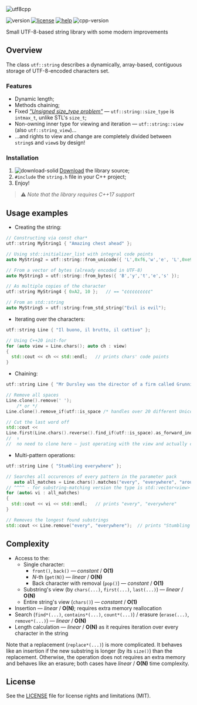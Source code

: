 ![utf8cpp](https://user-images.githubusercontent.com/54913619/76170749-e8ae9b80-6195-11ea-8780-efbf16e64d9a.png)

![version](https://img.shields.io/badge/version-0.8-brightgreen)
[![license](https://img.shields.io/badge/license-MIT-blue)](LICENSE.md)
[![help](https://img.shields.io/badge/help-wiki-red)](../../wiki)
![cpp-version](https://img.shields.io/badge/C%2B%2B-≥17-blue)

Small UTF-8-based string library with some modern improvements

## Overview
The class `utf::string` describes a dynamically, array-based, contiguous storage of UTF-8-encoded characters set.

### Features
* Dynamic length;
* Methods chaining;
* Fixed [*"Unsigned size_type problem"*](http://www.open-std.org/jtc1/sc22/wg21/docs/papers/2019/p1227r1.html#motivation "What is this") — `utf::string::size_type` is `intmax_t`, unlike STL's `size_t`;
* Non-owning inner type for viewing and iteration — `utf::string::view` (also `utf::string_view`)...
* ...and rights to view and change are completely divided between `string`s and `view`s by design!

### Installation
1. ![download-solid](https://user-images.githubusercontent.com/54913619/76699933-4a559500-66c3-11ea-978a-48808ab0f852.png) [Download](https://github.com/qzminsky/utf8cpp/archive/v0.8.9.zip) the library source;
2. `#include` the `string.h` file in your C++ project;
3. Enjoy!

> ⚠️ *Note that the library requires C++17 support*

## Usage examples
* Creating the string:
```C++
// Constructing via const char*
utf::string MyString1 { "Amazing chest ahead" };

// Using std::initializer_list with integral code points
auto MyString2 = utf::string::from_unicode({ 'L',0xf6,'w','e', 'L',0xe9,'o','p','a','r','d' });

// From a vector of bytes (already encoded in UTF-8)
auto MyString3 = utf::string::from_bytes({ 'B','y','t','e','s' });

// As multiple copies of the character
utf::string MyString4 { 0xA2, 10 };   // == "¢¢¢¢¢¢¢¢¢¢"

// From an std::string
auto MyString5 = utf::string:from_std_string("Evil is evil");
```
* Iterating over the characters:
```C++
utf::string Line { "Il buono, il brutto, il cattivo" };

// Using C++20 init-for
for (auto view = Line.chars(); auto ch : view)
{
  std::cout << ch << std::endl;   // prints chars' code points
}
```
* Chaining:
```C++
utf::string Line { "Mr Dursley was the director of a firm called Grunnings" };

// Remove all spaces
Line.clone().remove(' ');
    /* or */
Line.clone().remove_if(utf::is_space /* handles over 20 different Unicode spaces */ );

// Cut the last word off
std::cout <<
Line.first(Line.chars().reverse().find_if(utf::is_space).as_forward_index()).to_string();
//  ↑                                                                       ↑
//  no need to clone here — just operating with the view and actually clone here
```
* Multi-pattern operations:
```C++
utf::string Line { "Stumbling everywhere" };

// Searches all occurences of every pattern in the parameter pack
   auto all_matches = Line.chars().matches("every", "everywhere", "around");
// ^^^^ - for substring-matching version the type is std::vector<view>
for (auto& vi : all_matches)
{
  std::cout << vi << std::endl;   // prints "every", "everywhere"
}

// Removes the longest found substrings
std::cout << Line.remove("every", "everywhere");  // prints "Stumbling ", not "Stumbling where"
```

## Complexity
* Access to the:
  * Single character:
    * `front()`, `back()` — *constant* / **O(1)**
    * *N*-th (`get(N)`) — *linear* / **O(N)**
    * Back character with removal (`pop()`) — *constant* / **O(1)**
  * Substring's view (by `chars(...)`, `first(...)`, `last(...)`) — *linear* / **O(N)**
  * Entire string's view (`chars()`) — *constant* / **O(1)**
* Insertion — *linear* / **O(N)**; requires extra memory reallocation
* Search (`find*(...)`, `contains*(...)`, `count*(...)`) / erasure (`erase(...)`, `remove*(...)`) — *linear* / **O(N)**
* Length calculation — *linear* / **O(N)** as it requires iteration over every character in the string

Note that a replacement (`replace*(...)`) is more complicated. It behaves like an insertion if the new substring is longer (by its `size()`) than the replacement. Otherwise, the operation does not requires an extra memory and behaves like an erasure; both cases have *linear* / **O(N)** time complexity.

## License
See the [LICENSE](LICENSE.md) file for license rights and limitations (MIT).
